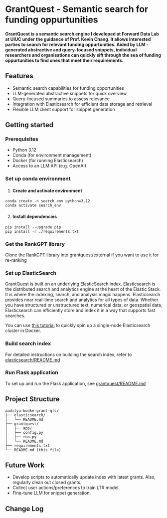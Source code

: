 # GrantQuest - Semantic search for funding oppurtunities

#### GrantQuest is a semantic search engine I developed at Forward Data Lab at UIUC under the guidance of Prof. Kevin Chang. It allows interested parties to search for relevant funding oppurtunities. Aided by LLM -generated abstractive and query-focused snippets, individual researchers and organisations can quickly sift through the sea of funding oppurtunities to find ones that meet their requirements.

## Features

- Semantic search capabilities for funding opportunities
- LLM-generated abstractive snippets for quick overview
- Query-focused summaries to assess relevance
- Integration with Elasticsearch for efficient data storage and retrieval
- Flexible LLM client support for snippet generation

## Getting started

### Prerequisites

- Python 3.12
- Conda (for environment management)
- Docker (for running Elasticsearch)
- Access to an LLM API (e.g. OpenAI)

### Set up conda environment

1. #### Create and activate environment
```
conda create -n search_env python=3.12
conda activate search_env
```
2. #### Install dependencies
```
pip install --upgrade pip
pip install -r ./requirements.txt
```

### Get the RankGPT library
Clone the [RankGPT library](https://github.com/sunnweiwei/RankGPT) into grantquest/external if you want to use it for re-ranking

### Set up ElasticSearch
GrantQuest is built on an underlying ElasticSearch index. Elasticsearch is the distributed search and analytics engine at the heart of the Elastic Stack. It is where the indexing, search, and analysis magic happens. Elasticsearch provides near real-time search and analytics for all types of data. Whether you have structured or unstructured text, numerical data, or geospatial data, Elasticsearch can efficiently store and index it in a way that supports fast searches.

You can use [this tutorial](https://www.elastic.co/guide/en/elasticsearch/reference/current/run-elasticsearch-locally.html) to quickly spin up a single-node Elasticsearch cluster in Docker.


### Build search index
For detailed instructions on building the search index, refer to [elasticsearch/README.md](elasticsearch/README.md)

### Run Flask application
To set up and run the Flask application, see [grantquest/README.md](grantquest/README.md)

## Project Structure
```
aaditya-bodke-grant-qfs/
├── elasticsearch/
│   └── README.md
├── grantquest/
│   ├── app/
│   ├── config.py
│   ├── run.py
│   └── README.md
├── requirements.txt
└── README.md (this file)
```


## Future Work

- Develop scripts to automatically update index with latest grants. Also, regularly clean out closed grants.
- Collect user actions/preferences to train LTR model.
- Fine-tune LLM for snippet generation.


## Change Log
